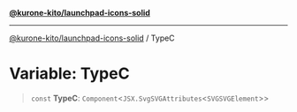 [**@kurone-kito/launchpad-icons-solid**](../README.md)

***

[@kurone-kito/launchpad-icons-solid](../globals.md) / TypeC

# Variable: TypeC

> `const` **TypeC**: `Component`\<`JSX.SvgSVGAttributes`\<`SVGSVGElement`\>\>
